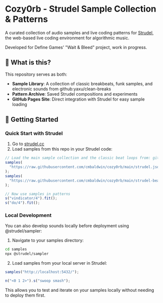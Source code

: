 # Cozy0rb - Strudel Sample Collection & Patterns

A curated collection of audio samples and live coding patterns for [Strudel](https://strudel.cc), the web-based live coding environment for algorithmic music.

Developed for Define Games' "Wait & Bleed" project, work in progress.

## 🎵 What is this?

This repository serves as both:

- **Sample Library**: A collection of classic breakbeats, funk samples, and electronic sounds from github:yaxu/clean-breaks
- **Pattern Archive**: Saved Strudel compositions and experiments
- **GitHub Pages Site**: Direct integration with Strudel for easy sample loading

## 🚀 Getting Started

### Quick Start with Strudel

1. Go to [strudel.cc](https://strudel.cc)
2. Load samples from this repo in your Strudel code:

```javascript
// Load the main sample collection and the classic beat loops from: github:yaxu/clean-breaks
samples(
  "https://raw.githubusercontent.com/cmbaldwin/cozy0rb/main/strudel.json?version=1"
);
samples(
  "https://raw.githubusercontent.com/cmbaldwin/cozy0rb/main/strudel-beats.json?version=1"
);

// Now use samples in patterns
s("vindicator/4").fit();
s("do/4").fit();
```

### Local Development

You can also develop sounds locally before deployment using @strudel/sampler:

1. Navigate to your samples directory:

```bash
cd samples
npx @strudel/sampler
```

2. Load samples from your local server in Strudel:

```javascript
samples("http://localhost:5432/");

n("<0 1 2>").s("swoop smash");
```

This allows you to test and iterate on your samples locally without needing to deploy them first.
